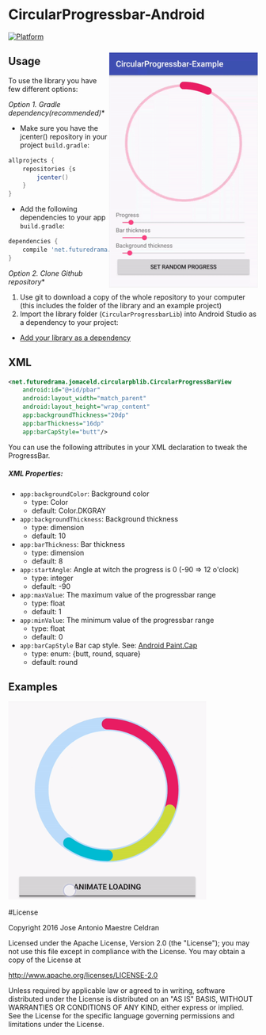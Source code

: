 # CircularProgressbar-Android

[![Platform](https://img.shields.io/badge/platform-android-green.svg)](http://developer.android.com/index.html)

<img src="/Screens/preview.gif" width="300" vspace="10" alt="preview" align="right"  />

Usage
-----

To use the library you have few different options:

*Option 1. Gradle dependency(recommended)** 

  - Make sure you have the jcenter() repository in your project  `build.gradle`:
 
```gradle
allprojects {
	repositories {s
		jcenter()
	}
}
```
  - Add the following dependencies to your app `build.gradle`:
 
```gradle
dependencies {
	compile 'net.futuredrama.jomaceld:circular-progressbar:0.2'
}
```

*Option 2. Clone Github repository**
  1. Use git to download a copy of the whole repository to your computer (this includes the folder of the library and an example project)
  2. Import the library folder (`CircularProgressbarLib`) into Android Studio as a dependency to your project: 
   - [Add your library as a dependency](https://developer.android.com/studio/projects/android-library.html#AddDependency)

XML
-----

```xml
<net.futuredrama.jomaceld.circularpblib.CircularProgressBarView
    android:id="@+id/pbar"    
    android:layout_width="match_parent"    
    android:layout_height="wrap_content"       
    app:backgroundThickness="20dp"    
    app:barThickness="16dp"    
    app:barCapStyle="butt"/>
```

You can use the following attributes in your XML declaration to tweak the ProgressBar.

##### XML Properties:

* `app:backgroundColor`: Background color
	* type: Color 
	* default: Color.DKGRAY
* `app:backgroundThickness`: Background thickness
	* type: dimension 
	* default: 10
* `app:barThickness`: Bar thickness 
	* type: dimension 
	* default: 8
* `app:startAngle`: Angle at witch the progress is 0 (-90 => 12 o'clock) 
	* type: integer 
	* default: -90
* `app:maxValue`: The maximum value of the progressbar range
	* type: float 
	* default: 1
* `app:minValue`: The minimum value of the progressbar range 
	* type: float 
	* default: 0
* `app:barCapStyle`  Bar cap style. See: [Android Paint.Cap](https://developer.android.com/reference/android/graphics/Paint.Cap.html) 
	* type: enum: {butt, round, square} 
	* default: round

Examples
-----
<img src="/Screens/loading_animation.gif" alt="loading animation" title="screenshot1" width="400" height="400"  />



#License

Copyright 2016 Jose Antonio Maestre Celdran

Licensed under the Apache License, Version 2.0 (the "License");
you may not use this file except in compliance with the License.
You may obtain a copy of the License at

http://www.apache.org/licenses/LICENSE-2.0

Unless required by applicable law or agreed to in writing, software
distributed under the License is distributed on an "AS IS" BASIS,
WITHOUT WARRANTIES OR CONDITIONS OF ANY KIND, either express or implied.
See the License for the specific language governing permissions and
limitations under the License.
